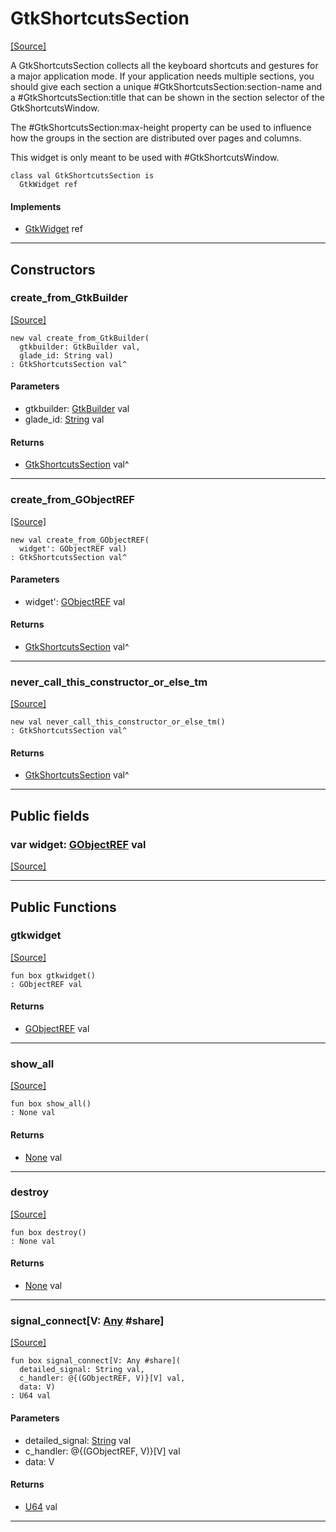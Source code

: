 # GtkShortcutsSection
<span class="source-link">[[Source]](src/gtk3/GtkShortcutsSection.md#L6)</span>

A GtkShortcutsSection collects all the keyboard shortcuts and gestures
for a major application mode. If your application needs multiple sections,
you should give each section a unique #GtkShortcutsSection:section-name and
a #GtkShortcutsSection:title that can be shown in the section selector of
the GtkShortcutsWindow.

The #GtkShortcutsSection:max-height property can be used to influence how
the groups in the section are distributed over pages and columns.

This widget is only meant to be used with #GtkShortcutsWindow.


```pony
class val GtkShortcutsSection is
  GtkWidget ref
```

#### Implements

* [GtkWidget](gtk3-GtkWidget.md) ref

---

## Constructors

### create_from_GtkBuilder
<span class="source-link">[[Source]](src/gtk3/GtkShortcutsSection.md#L23)</span>


```pony
new val create_from_GtkBuilder(
  gtkbuilder: GtkBuilder val,
  glade_id: String val)
: GtkShortcutsSection val^
```
#### Parameters

*   gtkbuilder: [GtkBuilder](gtk3-GtkBuilder.md) val
*   glade_id: [String](builtin-String.md) val

#### Returns

* [GtkShortcutsSection](gtk3-GtkShortcutsSection.md) val^

---

### create_from_GObjectREF
<span class="source-link">[[Source]](src/gtk3/GtkShortcutsSection.md#L26)</span>


```pony
new val create_from_GObjectREF(
  widget': GObjectREF val)
: GtkShortcutsSection val^
```
#### Parameters

*   widget': [GObjectREF](gtk3-..-gobject-GObjectREF.md) val

#### Returns

* [GtkShortcutsSection](gtk3-GtkShortcutsSection.md) val^

---

### never_call_this_constructor_or_else_tm
<span class="source-link">[[Source]](src/gtk3/GtkShortcutsSection.md#L29)</span>


```pony
new val never_call_this_constructor_or_else_tm()
: GtkShortcutsSection val^
```

#### Returns

* [GtkShortcutsSection](gtk3-GtkShortcutsSection.md) val^

---

## Public fields

### var widget: [GObjectREF](gtk3-..-gobject-GObjectREF.md) val
<span class="source-link">[[Source]](src/gtk3/GtkShortcutsSection.md#L19)</span>



---

## Public Functions

### gtkwidget
<span class="source-link">[[Source]](src/gtk3/GtkShortcutsSection.md#L21)</span>


```pony
fun box gtkwidget()
: GObjectREF val
```

#### Returns

* [GObjectREF](gtk3-..-gobject-GObjectREF.md) val

---

### show_all
<span class="source-link">[[Source]](src/gtk3/GtkWidget.md#L4)</span>


```pony
fun box show_all()
: None val
```

#### Returns

* [None](builtin-None.md) val

---

### destroy
<span class="source-link">[[Source]](src/gtk3/GtkWidget.md#L7)</span>


```pony
fun box destroy()
: None val
```

#### Returns

* [None](builtin-None.md) val

---

### signal_connect\[V: [Any](builtin-Any.md) #share\]
<span class="source-link">[[Source]](src/gtk3/GtkWidget.md#L10)</span>


```pony
fun box signal_connect[V: Any #share](
  detailed_signal: String val,
  c_handler: @{(GObjectREF, V)}[V] val,
  data: V)
: U64 val
```
#### Parameters

*   detailed_signal: [String](builtin-String.md) val
*   c_handler: @{(GObjectREF, V)}[V] val
*   data: V

#### Returns

* [U64](builtin-U64.md) val

---

